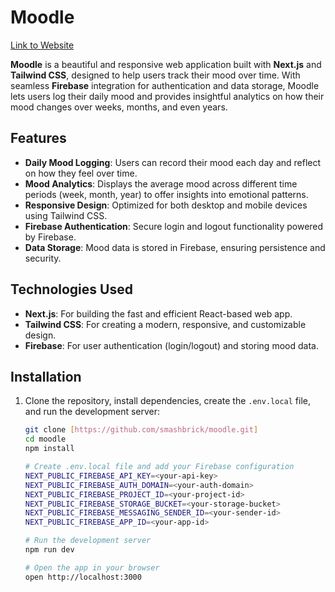 # Moodle

[Link to Website](https://moodle-smash.netlify.app/)

**Moodle** is a beautiful and responsive web application built with **Next.js** and **Tailwind CSS**, designed to help users track their mood over time. With seamless **Firebase** integration for authentication and data storage, Moodle lets users log their daily mood and provides insightful analytics on how their mood changes over weeks, months, and even years.

## Features

- **Daily Mood Logging**: Users can record their mood each day and reflect on how they feel over time.
- **Mood Analytics**: Displays the average mood across different time periods (week, month, year) to offer insights into emotional patterns.
- **Responsive Design**: Optimized for both desktop and mobile devices using Tailwind CSS.
- **Firebase Authentication**: Secure login and logout functionality powered by Firebase.
- **Data Storage**: Mood data is stored in Firebase, ensuring persistence and security.

## Technologies Used

- **Next.js**: For building the fast and efficient React-based web app.
- **Tailwind CSS**: For creating a modern, responsive, and customizable design.
- **Firebase**: For user authentication (login/logout) and storing mood data.

## Installation

1. Clone the repository, install dependencies, create the `.env.local` file, and run the development server:

   ```bash
   git clone [https://github.com/smashbrick/moodle.git]
   cd moodle
   npm install

   # Create .env.local file and add your Firebase configuration
   NEXT_PUBLIC_FIREBASE_API_KEY=<your-api-key>
   NEXT_PUBLIC_FIREBASE_AUTH_DOMAIN=<your-auth-domain>
   NEXT_PUBLIC_FIREBASE_PROJECT_ID=<your-project-id>
   NEXT_PUBLIC_FIREBASE_STORAGE_BUCKET=<your-storage-bucket>
   NEXT_PUBLIC_FIREBASE_MESSAGING_SENDER_ID=<your-sender-id>
   NEXT_PUBLIC_FIREBASE_APP_ID=<your-app-id>

   # Run the development server
   npm run dev

   # Open the app in your browser
   open http://localhost:3000
   ```
